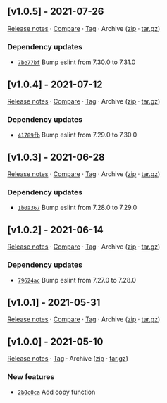 ## [v1.0.5] - 2021-07-26

[Release notes](https://github.com/BetaHuhn/kopiert/releases/tag/v1.0.5) · [Compare](https://github.com/BetaHuhn/kopiert/compare/v1.0.4...v1.0.5) · [Tag](https://github.com/BetaHuhn/kopiert/tree/v1.0.5) · Archive ([zip](https://github.com/BetaHuhn/kopiert/archive/v1.0.5.zip) · [tar.gz](https://github.com/BetaHuhn/kopiert/archive/v1.0.5.tar.gz))

### Dependency updates

- [`7be77bf`](https://github.com/BetaHuhn/kopiert/commit/7be77bf)  Bump eslint from 7.30.0 to 7.31.0

## [v1.0.4] - 2021-07-12

[Release notes](https://github.com/BetaHuhn/kopiert/releases/tag/v1.0.4) · [Compare](https://github.com/BetaHuhn/kopiert/compare/v1.0.3...v1.0.4) · [Tag](https://github.com/BetaHuhn/kopiert/tree/v1.0.4) · Archive ([zip](https://github.com/BetaHuhn/kopiert/archive/v1.0.4.zip) · [tar.gz](https://github.com/BetaHuhn/kopiert/archive/v1.0.4.tar.gz))

### Dependency updates

- [`41789fb`](https://github.com/BetaHuhn/kopiert/commit/41789fb)  Bump eslint from 7.29.0 to 7.30.0

## [v1.0.3] - 2021-06-28

[Release notes](https://github.com/BetaHuhn/kopiert/releases/tag/v1.0.3) · [Compare](https://github.com/BetaHuhn/kopiert/compare/v1.0.2...v1.0.3) · [Tag](https://github.com/BetaHuhn/kopiert/tree/v1.0.3) · Archive ([zip](https://github.com/BetaHuhn/kopiert/archive/v1.0.3.zip) · [tar.gz](https://github.com/BetaHuhn/kopiert/archive/v1.0.3.tar.gz))

### Dependency updates

- [`1b0a367`](https://github.com/BetaHuhn/kopiert/commit/1b0a367)  Bump eslint from 7.28.0 to 7.29.0

## [v1.0.2] - 2021-06-14

[Release notes](https://github.com/BetaHuhn/kopiert/releases/tag/v1.0.2) · [Compare](https://github.com/BetaHuhn/kopiert/compare/v1.0.1...v1.0.2) · [Tag](https://github.com/BetaHuhn/kopiert/tree/v1.0.2) · Archive ([zip](https://github.com/BetaHuhn/kopiert/archive/v1.0.2.zip) · [tar.gz](https://github.com/BetaHuhn/kopiert/archive/v1.0.2.tar.gz))

### Dependency updates

- [`79624ac`](https://github.com/BetaHuhn/kopiert/commit/79624ac)  Bump eslint from 7.27.0 to 7.28.0

## [v1.0.1] - 2021-05-31

[Release notes](https://github.com/BetaHuhn/kopiert/releases/tag/v1.0.1) · [Compare](https://github.com/BetaHuhn/kopiert/compare/v1.0.0...v1.0.1) · [Tag](https://github.com/BetaHuhn/kopiert/tree/v1.0.1) · Archive ([zip](https://github.com/BetaHuhn/kopiert/archive/v1.0.1.zip) · [tar.gz](https://github.com/BetaHuhn/kopiert/archive/v1.0.1.tar.gz))

## [v1.0.0] - 2021-05-10

[Release notes](https://github.com/BetaHuhn/kopiert/releases/tag/v1.0.0) · [Tag](https://github.com/BetaHuhn/kopiert/tree/v1.0.0) · Archive ([zip](https://github.com/BetaHuhn/kopiert/archive/v1.0.0.zip) · [tar.gz](https://github.com/BetaHuhn/kopiert/archive/v1.0.0.tar.gz))

### New features

- [`2b0c0ca`](https://github.com/BetaHuhn/kopiert/commit/2b0c0ca)  Add copy function
